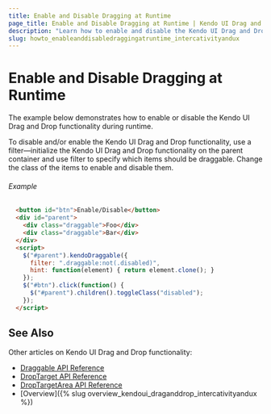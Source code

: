 ```yaml
---
title: Enable and Disable Dragging at Runtime
page_title: Enable and Disable Dragging at Runtime | Kendo UI Drag and Drop Functionality
description: "Learn how to enable and disable the Kendo UI Drag and Drop functionality at runtime."
slug: howto_enableanddisabledraggingatruntime_intercativityandux
---
```


# Enable and Disable Dragging at Runtime

The example below demonstrates how to enable or disable the Kendo UI Drag and Drop functionality during runtime.

To disable and/or enable the Kendo UI Drag and Drop functionality, use a filter&mdash;initialize the Kendo UI Drag and Drop functionality on the parent container and use filter to specify which items should be draggable. Change the class of the items to enable and disable them.

###### Example

```html
  <button id="btn">Enable/Disable</button>
  <div id="parent">
    <div class="draggable">Foo</div>
    <div class="draggable">Bar</div>
  </div>
  <script>
    $("#parent").kendoDraggable({
      filter: ".draggable:not(.disabled)",
      hint: function(element) { return element.clone(); }
    });
    $("#btn").click(function() {
      $("#parent").children().toggleClass("disabled");
    });
  </script>
```

## See Also

Other articles on Kendo UI Drag and Drop functionality:

* [Draggable API Reference](/api/javascript/ui/draggable)
* [DropTarget API Reference](/api/javascript/ui/droptarget)
* [DropTargetArea API Reference](/api/javascript/ui/droptargetarea)
* [Overview]({% slug overview_kendoui_draganddrop_intercativityandux %})
